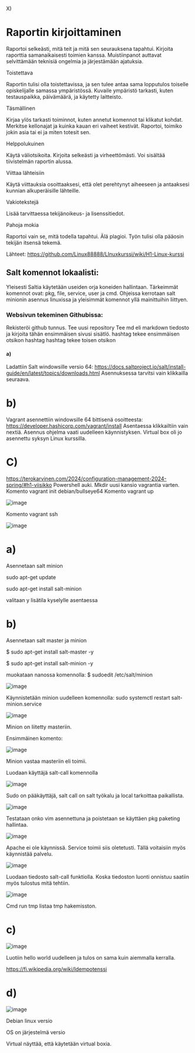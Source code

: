 

X)

# Raportin kirjoittaminen

Raportoi selkeästi, mitä teit ja mitä sen seurauksena tapahtui. Kirjoita raporttia samanaikaisesti toimien kanssa. Muistiinpanot auttavat selvittämään teknisiä ongelmia ja järjestämään ajatuksia.

Toistettava

Raportin tulisi olla toistettavissa, ja sen tulee antaa sama lopputulos toiselle opiskelijalle samassa ympäristössä. Kuvaile ympäristö tarkasti, kuten testauspaikka, päivämäärä, ja käytetty laitteisto.

Täsmällinen

Kirjaa ylös tarkasti toiminnot, kuten annetut komennot tai klikatut kohdat. Merkitse kellonajat ja kuinka kauan eri vaiheet kestivät. Raportoi, toimiko jokin asia tai ei ja miten totesit sen.

Helppolukuinen

Käytä väliotsikoita. Kirjoita selkeästi ja virheettömästi. Voi sisältää tiivistelmän raportin alussa.

Viittaa lähteisiin

Käytä viittauksia osoittaaksesi, että olet perehtynyt aiheeseen ja antaaksesi kunnian alkuperäisille lähteille.

Vakiotekstejä

Lisää tarvittaessa tekijänoikeus- ja lisenssitiedot.

Pahoja mokia

Raportoi vain se, mitä todella tapahtui. Älä plagioi. Työn tulisi olla pääosin tekijän itsensä tekemä.

Lähteet:
https://github.com/Linux88888/LInuxkurssi/wiki/H1-Linux-kurssi



## Salt komennot lokaalisti:

Yleisesti Saltia käytetään useiden orja koneiden hallintaan. 
Tärkeimmät komennot ovat: pkg, file, service, user ja cmd.
Ohjeissa kerrotaan salt minionin asennus linuxissa ja yleisimmät komennot yllä mainittuihin liittyen.


### Websivun tekeminen Githubissa:

Rekisteröi github tunnus.
Tee uusi repository
Tee md eli markdown tiedosto ja kirjoita tähän ensimmäisen sivusi sisätlö.
hashtag tekee ensimmäisen otsikon
hashtag hashtag tekee toisen otsikon 

#### a)
Ladattiin Salt windowsille versio 64: https://docs.saltproject.io/salt/install-guide/en/latest/topics/downloads.html
Asennuksessa tarvitsi vain klikkailla seuraava.

# b)
Vagrant asennettiin windowsille 64 bittisenä osoitteesta: https://developer.hashicorp.com/vagrant/install
Asentaessa klikkailtiin vain nextiä. Asennus ohjelma vaati uudelleen käynnistyksen.
Virtual box oli jo asennettu syksyn Linux kurssilla.

# C)
https://terokarvinen.com/2024/configuration-management-2024-spring/#h1-viisikko
Powershell auki. Mkdir uusi kansio vagrantia varten.
Komento vagrant init debian/bullseye64
Komento vagrant up

![image](https://github.com/Linux88888/Palvelintenhallinta/assets/143414956/8ce29b67-e079-4740-9ec1-770e5b58c00d)

Komento vagrant ssh

![image](https://github.com/Linux88888/Palvelintenhallinta/assets/143414956/6b438a4f-fa86-472e-849e-e17fa779c350)

# a)

Asennetaan salt minion

sudo apt-get update

sudo apt-get install salt-minion

valitaan y lisätila kyselylle asentaessa

# b)

Asennetaan salt master ja minion

$ sudo apt-get install salt-master -y

$ sudo apt-get install salt-minion -y

muokataan nanossa komennolla: $ sudoedit /etc/salt/minion

![image](https://github.com/Linux88888/Palvelintenhallinta/assets/143414956/a87f5bb5-5045-4efe-9dc0-4ad833934607)


Käynnistetään minion uudelleen komennolla: sudo systemctl restart salt-minion.service

![image](https://github.com/Linux88888/Palvelintenhallinta/assets/143414956/63854bb0-e386-428d-a873-2280fc071c47)

Minion on liitetty masteriin.

Ensimmäinen komento: 

![image](https://github.com/Linux88888/Palvelintenhallinta/assets/143414956/1892e4cd-dd16-4593-9062-8d59b14f0fef)

Minion vastaa masteriin eli toimii.

Luodaan käyttäjä salt-call komennolla

![image](https://github.com/Linux88888/Palvelintenhallinta/assets/143414956/1078b291-78f2-4e43-a16d-47270b9b5b68)

Sudo on pääkäyttäjä, salt call on salt työkalu ja local tarkoittaa paikallista. 

![image](https://github.com/Linux88888/Palvelintenhallinta/assets/143414956/160f4ec0-88b4-42fe-956b-f493af861baf)

Testataan onko vim asennettuna ja poistetaan se käyttäen pkg paketing hallintaa.

![image](https://github.com/Linux88888/Palvelintenhallinta/assets/143414956/0a074a04-f2bd-42f6-ba8f-536e74fcf2ca)

Apache ei ole käynnissä. Service toimii siis oletetusti. Tällä voitaisiin myös käynnistää palvelu.

![image](https://github.com/Linux88888/Palvelintenhallinta/assets/143414956/d93faee8-02f3-4b72-8468-0992acc79e4c)

Luodaan tiedosto salt-call funktiolla. Koska tiedoston luonti onnistuu saatiin myös tulostus mitä tehtiin.

![image](https://github.com/Linux88888/Palvelintenhallinta/assets/143414956/681a2f32-9cb8-41c0-8f91-789a22f11e3a)


Cmd run tmp listaa tmp hakemisston.



# c)

![image](https://github.com/Linux88888/Palvelintenhallinta/assets/143414956/746a4a0b-93a2-43f8-9577-3f8bf1e94e6b)

Luotiin hello world uudelleen ja tulos on sama kuin aiemmalla kerralla. 

https://fi.wikipedia.org/wiki/Idempotenssi

# d)

![image](https://github.com/Linux88888/Palvelintenhallinta/assets/143414956/fab7bafb-0c55-4187-9d94-29923229c616)

Debian linux versio

OS on järjestelmä versio

Virtual näyttää, että käytetään virtual boxia.




